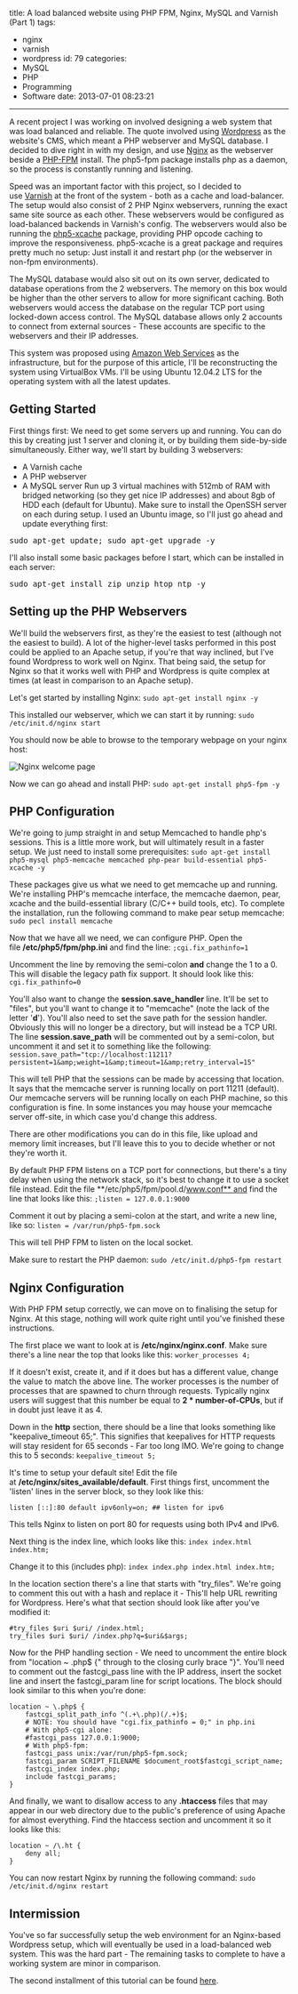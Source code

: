title: A load balanced website using PHP FPM, Nginx, MySQL and Varnish (Part 1)
tags:
  - nginx
  - varnish
  - wordpress
id: 79
categories:
  - MySQL
  - PHP
  - Programming
  - Software
date: 2013-07-01 08:23:21
---

A recent project I was working on involved designing a web system that was load balanced and reliable. The quote involved using [Wordpress](http://wordpress.com/) as the website's CMS, which meant a PHP webserver and MySQL database. I decided to dive right in with my design, and use [Nginx](http://nginx.org/en/) as the webserver beside a [PHP-FPM](http://php-fpm.org/) install. The php5-fpm package installs php as a daemon, so the process is constantly running and listening.

Speed was an important factor with this project, so I decided to use [Varnish](https://www.varnish-cache.org/) at the front of the system - both as a cache and load-balancer. The setup would also consist of 2 PHP Nginx webservers, running the exact same site source as each other. These webservers would be configured as load-balanced backends in Varnish's config. The webservers would also be running the [php5-xcache](http://xcache.lighttpd.net/) package, providing PHP opcode caching to improve the responsiveness. php5-xcache is a great package and requires pretty much no setup: Just install it and restart php (or the webserver in non-fpm environments).

The MySQL database would also sit out on its own server, dedicated to database operations from the 2 webservers. The memory on this box would be higher than the other servers to allow for more significant caching. Both webservers would access the database on the regular TCP port using locked-down access control. The MySQL database allows only 2 accounts to connect from external sources - These accounts are specific to the webservers and their IP addresses.

This system was proposed using [Amazon Web Services](http://aws.amazon.com/) as the infrastructure, but for the purpose of this article, I'll be reconstructing the system using VirtualBox VMs. I'll be using Ubuntu 12.04.2 LTS for the operating system with all the latest updates.

## Getting Started

First things first: We need to get some servers up and running. You can do this by creating just 1 server and cloning it, or by building them side-by-side simultaneously. Either way, we'll start by building 3 webservers:

*   A Varnish cache
*   A PHP webserver
*   A MySQL server
Run up 3 virtual machines with 512mb of RAM with bridged networking (so they get nice IP addresses) and about 8gb of HDD each (default for Ubuntu). Make sure to install the OpenSSH server on each during setup. I used an Ubuntu image, so I'll just go ahead and update everything first:
<pre>sudo apt-get update; sudo apt-get upgrade -y</pre>
I'll also install some basic packages before I start, which can be installed in each server:
<pre>sudo apt-get install zip unzip htop ntp -y</pre>

## Setting up the PHP Webservers

We'll build the webservers first, as they're the easiest to test (although not the easiest to build). A lot of the higher-level tasks performed in this post could be applied to an Apache setup, if you're that way inclined, but I've found Wordpress to work well on Nginx. That being said, the setup for Nginx so that it works well with PHP and Wordpress is quite complex at times (at least in comparison to an Apache setup).

Let's get started by installing Nginx:
`sudo apt-get install nginx -y`

This installed our webserver, which we can start it by running:
`sudo /etc/init.d/nginx start`

You should now be able to browse to the temporary webpage on your nginx host:

![Nginx welcome page](http://perrymitchell.net/wp-content/uploads/2013/11/nginx_welcome.png)

Now we can go ahead and install PHP:
`sudo apt-get install php5-fpm -y`

## PHP Configuration

We're going to jump straight in and setup Memcached to handle php's sessions. This is a little more work, but will ultimately result in a faster setup. We just need to install some prerequisites:
`sudo apt-get install php5-mysql php5-memcache memcached php-pear build-essential php5-xcache -y`

These packages give us what we need to get memcache up and running. We're installing PHP's memcache interface, the memcache daemon, pear, xcache and the build-essential library (C/C++ build tools, etc). To complete the installation, run the following command to make pear setup memcache:
`sudo pecl install memcache`

Now that we have all we need, we can configure PHP. Open the file **/etc/php5/fpm/php.ini** and find the line:
`;cgi.fix_pathinfo=1`

Uncomment the line by removing the semi-colon **and** change the 1 to a 0\. This will disable the legacy path fix support. It should look like this:
`cgi.fix_pathinfo=0`

You'll also want to change the **session.save_handler** line. It'll be set to "files", but you'll want to change it to "memcache" (note the lack of the letter '**d**'). You'll also need to set the save path for the session handler. Obviously this will no longer be a directory, but will instead be a TCP URI. The line **session.save_path** will be commented out by a semi-colon, but uncomment it and set it to something like the following:
`session.save_path="tcp://localhost:11211?persistent=1&amp;weight=1&amp;timeout=1&amp;retry_interval=15"`

This will tell PHP that the sessions can be made by accessing that location. It says that the memcache server is running locally on port 11211 (default). Our memcache servers will be running locally on each PHP machine, so this configuration is fine. In some instances you may house your memcache server off-site, in which case you'd change this address.

There are other modifications you can do in this file, like upload and memory limit increases, but I'll leave this to you to decide whether or not they're worth it.

By default PHP FPM listens on a TCP port for connections, but there's a tiny delay when using the network stack, so it's best to change it to use a socket file instead. Edit the file **/etc/php5/fpm/pool.d/www.conf** and find the line that looks like this:
`;listen = 127.0.0.1:9000`

Comment it out by placing a semi-colon at the start, and write a new line, like so:
`listen = /var/run/php5-fpm.sock`

This will tell PHP FPM to listen on the local socket.

Make sure to restart the PHP daemon:
`sudo /etc/init.d/php5-fpm restart`

## Nginx Configuration

With PHP FPM setup correctly, we can move on to finalising the setup for Nginx. At this stage, nothing will work quite right until you've finished these instructions.

The first place we want to look at is **/etc/nginx/nginx.conf**. Make sure there's a line near the top that looks like this:
`worker_processes 4;`

If it doesn't exist, create it, and if it does but has a different value, change the value to match the above line. The worker processes is the number of processes that are spawned to churn through requests. Typically nginx users will suggest that this number be equal to **2 * number-of-CPUs**, but if in doubt just leave it as 4.

Down in the **http** section, there should be a line that looks something like "keepalive_timeout 65;". This signifies that keepalives for HTTP requests will stay resident for 65 seconds - Far too long IMO. We're going to change this to 5 seconds:
`keepalive_timeout 5;`

It's time to setup your default site! Edit the file at **/etc/nginx/sites_available/default**. First things first, uncomment the 'listen' lines in the server block, so they look like this:

```listen 80; ## listen for ipv4; this line is default and implied
listen [::]:80 default ipv6only=on; ## listen for ipv6
```
This tells Nginx to listen on port 80 for requests using both IPv4 and IPv6.

Next thing is the index line, which looks like this:
`index index.html index.htm;`

Change it to this (includes php):
`index index.php index.html index.htm;`

In the location section there's a line that starts with "try_files". We're going to comment this out with a hash and replace it - This'll help URL rewriting for Wordpress. Here's what that section should look like after you've modified it:
```
#try_files $uri $uri/ /index.html;
try_files $uri $uri/ /index.php?q=$uri&$args;
```

Now for the PHP handling section - We need to uncomment the entire block from "location ~ \.php$ {" through to the closing curly brace "}". You'll need to comment out the fastcgi_pass line with the IP address, insert the socket line and insert the fastcgi_param line for script locations. The block should look similar to this when you're done:

```
location ~ \.php$ {
	fastcgi_split_path_info ^(.+\.php)(/.+)$;
	# NOTE: You should have "cgi.fix_pathinfo = 0;" in php.ini
	# With php5-cgi alone:
	#fastcgi_pass 127.0.0.1:9000;
	# With php5-fpm:
	fastcgi_pass unix:/var/run/php5-fpm.sock;
	fastcgi_param SCRIPT_FILENAME $document_root$fastcgi_script_name;
	fastcgi_index index.php;
	include fastcgi_params;
}
```

And finally, we want to disallow access to any **.htaccess** files that may appear in our web directory due to the public's preference of using Apache for almost everything. Find the htaccess section and uncomment it so it looks like this:

```
location ~ /\.ht {
	deny all;
}
```

You can now restart Nginx by running the following command:
`sudo /etc/init.d/nginx restart`

## Intermission

You've so far successfully setup the web environment for an Nginx-based Wordpress setup, which will eventually be used in a load-balanced web system. This was the hard part - The remaining tasks to complete to have a working system are minor in comparison.

The second installment of this tutorial can be found [here](http://perrymitchell.net/article/load_balanced_website_php_fpm_nginx_mysql_varnish_part_2/).
